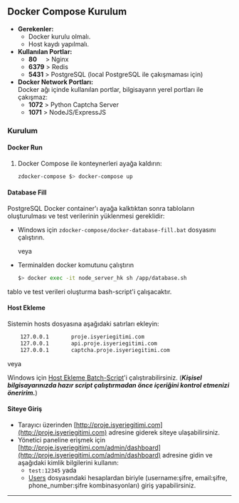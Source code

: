 ## Docker Compose Kurulum
- **Gerekenler:**
   - Docker kurulu olmalı.
   - Host kaydı yapılmalı.
- **Kullanılan Portlar:** 
   - **80** &nbsp;&nbsp;&nbsp; \> Nginx 
   - **6379** \> Redis
   - **5431** \> PostgreSQL (local PostgreSQL ile çakışmaması için)
- **Docker Network Portları:**<br>
Docker ağı içinde kullanılan portlar, bilgisayarın yerel portları ile çakışmaz:
   - **1072** \> Python Captcha Server
   - **1071** \> NodeJS/ExpressJS

### Kurulum
#### Docker Run
1. Docker Compose ile konteynerleri ayağa kaldırın:
   ```bash
   zdocker-compose $> docker-compose up
   ```
#### Database Fill
PostgreSQL Docker container'ı ayağa kalktıktan sonra tabloların oluşturulması ve test verilerinin yüklenmesi gereklidir:
   - Windows için `zdocker-compose/docker-database-fill.bat` dosyasını çalıştırın.
   
      veya
   - Terminalden docker komutunu çalıştırın
      ```bash
      $> docker exec -it node_server_hk sh /app/database.sh
      ```
tablo ve test verileri oluşturma bash-script'i çalışacaktır.

#### Host Ekleme
Sistemin hosts dosyasına aşağıdaki satırları ekleyin:
```sh
	127.0.0.1       proje.isyeriegitimi.com
	127.0.0.1       api.proje.isyeriegitimi.com
	127.0.0.1       captcha.proje.isyeriegitimi.com
```
veya

Windows için [Host Ekleme Batch-Script](bin/addHosts.bat)'i çalıştırabilirsiniz. (***Kişisel bilgisayarınızda hazır script çalıştırmadan önce içeriğini kontrol etmenizi öneririm.***)
#### Siteye Giriş
- Tarayıcı üzerinden [http://proje.isyeriegitimi.com](http://proje.isyeriegitimi.com) adresine giderek siteye ulaşabilirsiniz.
- Yönetici paneline erişmek için [http://proje.isyeriegitimi.com/admin/dashboard](http://proje.isyeriegitimi.com/admin/dashboard) adresine gidin ve aşağıdaki kimlik bilgilerini kullanın:
   - `test:12345` yada
   - [Users](server/models/seeds/01_users_seed.js) dosyasındaki hesaplardan biriyle (username:şifre, email:şifre, phone_number:şifre kombinasyonları) giriş yapabilirsiniz.

---